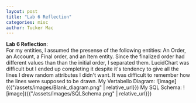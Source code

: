 ```yaml
---
layout: post
title: "Lab 6 Reflection"
categories: misc
author: Tucker Mac
---
```




**Lab 6 Reflection**:  
For my entities, I assumed the presense of the following entities: An Order, an Account, a Final order, and an Item entity. Since the finalized order had different values than than the initial order, I separated them. LucidChart was difficult but I ended up completing it despite it's tendency to give all the lines I drew random attributes I didn't want. It was difficult to remember how the lines were supposed to be drawn. 
My Vertabello Diagram:
![image]({{"/assets/images/Blank_diagram.png" | relative_url}})
My SQL Schema:
![image]({{"/assets/images/SQLSchema.png" | relative_url}})